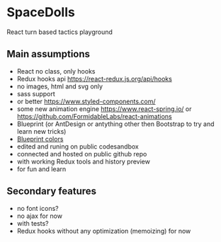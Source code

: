 # SpaceDolls

React turn based tactics playground

## Main assumptions

- React no class, only hooks
- Redux hooks api https://react-redux.js.org/api/hooks
- no images, html and svg only
- sass support
- or better https://www.styled-components.com/
- some new animation engine https://www.react-spring.io/ or https://github.com/FormidableLabs/react-animations
- Blueprint (or AntDesign or antything other then Bootstrap to try and learn new tricks)
- [Blueprint colors](https://blueprintjs.com/docs/#core/colors)
- edited and runing on public codesandbox
- connected and hosted on public github repo
- with working Redux tools and history preview
- for fun and learn

## Secondary features

- no font icons?
- no ajax for now
- with tests?
- Redux hooks without any optimization (memoizing) for now
